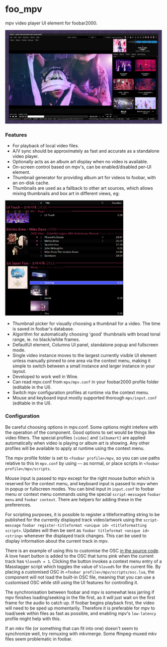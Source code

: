 # foo_mpv
mpv video player UI element for foobar2000.

<img src="screenshot.png" width="600">

### Features
- For playback of local video files.
- A/V sync should be approximately as fast and accurate as a standalone video player.
- Optionally acts as an album art display when no video is available.
- On-screen control based on mpv's, can be enabled/disabled per-UI element.
- Thumbnail generator for providing album art for videos to foobar, with an on-disk cache.
- Thumbnails are used as a fallback to other art sources, which allows mixing thumbnails and box art in different views, eg:
<img src="screenshot2.png" width="380">

- Thumbnail picker for visually choosing a thumbnail for a video. The time is saved in foobar's database.
- Algorithm for automatically choosing 'good' thumbnails with broad tonal range, ie. no black/white frames.
- DefaultUI element, Columns UI panel, standalone popup and fullscreen mode.
- Single video instance moves to the largest currently visible UI element unless manually pinned to one area via the context menu, making it simple to switch between a small instance and larger instance in your layout.
- Developed to work well in Wine.
- Can read mpv.conf from `mpv/mpv.conf` in your foobar2000 profile folder (editable in the UI).
- Switch mpv configuration profiles at runtime via the context menu.
- Mouse and keyboard input mostly supported thorough `mpv/input.conf` (editable in the UI).

### Configuration

Be careful choosing options in mpv.conf. Some options might intefere with the operation of the component. Good options to set would be things like video filters. The special profiles `[video]` and `[albumart]` are applied automatically when video is playing or album art is showing. Any other profiles will be available to apply at runtime using the context menu.

The mpv profile folder is set to `<foobar profile>/mpv`, so you can use paths relative to this in `mpv.conf` by using `~~` as normal, or place scripts in `<foobar profile>/mpv/scripts`.

Mouse input is passed to mpv except for the right mouse button which is reserved for the context menu, and keyboard input is passed to mpv when in popup or fullscreen modes. You can bind input in `input.conf` to foobar menu or context menu commands using the special `script-message`s `foobar menu` and `foobar context`. There are helpers for adding these in the preferences.

For scripting purposes, it is possible to register a titleformatting string to be published for the currently displayed track video/artwork using the `script-message` `foobar register-titleformat <unique id> <titleformatting script>`. Updates will then be sent as `foobar titleformat <unique id> <string>` whenever the displayed track changes. This can be used to display information about the current track in mpv.

There is an example of using this to customise the OSC [in the source code](../blob/master/src/lua/osc_love_button.lua). A love heart button is added to the OSC that turns pink when the current track has `%loved% = 1`. Clicking the button invokes a context menu entry of a Masstagger script which toggles the value of `%loved%` for the current file. By placing a customised OSC in `<foobar profile>/mpv/scripts/osc.lua`, the component will not load the built-in OSC file, meaning that you can use a customised OSC while still using the UI features for controlling it.

The synchronisation between foobar and mpv is somewhat less jarring if mpv finishes loading/seeking in the file first, as it will just wait on the first frame for the audio to catch up. If foobar begins playback first, the video will need to be sped up momentarily. Therefore it is preferable for mpv to load/seek within files as fast as possible, and enabling mpv's `low-latency` profile might help with this.

If an mkv file (or something that can fit into one) doesn't seem to synchronize well, try remuxing with mkvmerge. Some ffmpeg-muxed mkv files seem problematic in foobar.
